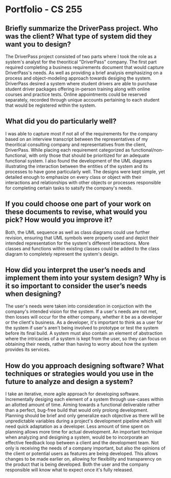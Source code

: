 # Portfolio - CS 255

## Briefly summarize the DriverPass project. Who was the client? What type of system did they want you to design?

The DriverPass project consisted of two parts where I took the role as a system's analyst for the theoritical "DriverPass" company. The first part required completing a business requirements document that would capture DriverPass's needs. As well as providing a brief analysis emphasizing on a process and object-modeling approach towards desiging the system. DriverPass desired a system where student drivers are able to purchase student driver packages offering in-person training along with online courses and practice tests. Online appointments could be reserved separately, recorded through unique accounts pertaining to each student that would be registered within the system.

## What did you do particularly well?

I was able to capture most if not all of the requirements for the company based on an interview transcript between the representatives of my theoritical consulting company and representatives from the client, DriverPass. While placing each requirement categorized as functional/non-functional, with only those that should be prioritized for an adequate functional system. I also found the development of the UML diagrams illustrating the interaction between the entities of the system and its processes to have gone particularly well. The designs were kept simple, yet detailed enough to emphasize on every class or object with their interactions and relationships with other objects or processes responsible for completing certain tasks to satsify the company's needs.

## If you could choose one part of your work on these documents to revise, what would you pick? How would you improve it?

Both, the UML sequence as well as class diagrams could use further revision, ensuring that UML symbols were properly used and depict their intended representation for the system's different interactions. More classes and functions within existing classes could be added to the class diagram to completely represent the system's design.

## How did you interpret the user’s needs and implement them into your system design? Why is it so important to consider the user’s needs when designing?

The user's needs were taken into consideration in conjuction with the company's intended vision for the system. If a user's needs are not met, then losses will occur for the either company, whether it be as a developer or the client's business. As a developer, it's important to think as a user for the system if user's aren't being involved to prototype or test the system before its final build. A system must also contain an element of abstraction where the intricacies of a system is kept from the user, so they can focus on obtaining their needs, rather than having to worry about how the system provides its services.

## How do you approach designing software? What techniques or strategies would you use in the future to analyze and design a system?

I take an iterative, more agile approach for developing software. Incrementally desiging each element of a system through use-cases within an allotted amount of time. Aiming towards a functional deliverable rather than a perfect, bug-free build that would only prolong development. Planning should be brief and only generalize each objective as there will be unpredictable variables during a project's development pipeline which will need quick adaptation as a developer. Less amount of time spent on planning allows more time for actual development. An important technique when analyzing and designing a system, would be to incorporate an effective feedback loop between a client and the development team. Not only is receiving the needs of a company important, but also the opinions of the client or potential users as features are being developed. This allows changes to be made earlier on, allowing for flexibility and transparency on the product that is being developed. Both the user and the company responsible will know what to expect once it's fully released.
